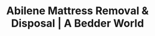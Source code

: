 ---
layout: location.njk
title: "Abilene Mattress Removal & Disposal | A Bedder World"
description: "Professional mattress removal in Abilene, Texas. West Texas's Military & Heritage Hub specialists serving Dyess Air Force Base families, university districts, and historic neighborhoods. Next-day service."
permalink: "/mattress-removal/texas/abilene/"
city: "Abilene"
state: "Texas"
stateAbbr: "TX"
stateSlug: "texas"
tier: 2
coordinates: 
  lat: 32.4487
  lng: -99.7331
pricing:
  startingPrice: 125
  single: 125
  queen: 155
  king: 180
  boxSpring: 30
zipCodes: ["79601", "79602", "79603", "79604", "79605", "79606", "79607", "79608"]
neighborhoods: [
  {
    "name": "Dyess Air Force Base",
    "zipCodes": ["79607"]
  },
  {
    "name": "Elmwood Historic District",
    "zipCodes": ["79605"]
  },
  {
    "name": "Downtown Historic District",
    "zipCodes": ["79601"]
  },
  {
    "name": "University Park Area",
    "zipCodes": ["79604"]
  },
  {
    "name": "Fairway Oaks",
    "zipCodes": ["79605"]
  },
  {
    "name": "South Ridge Estates",
    "zipCodes": ["79605"]
  },
  {
    "name": "Abilene Heights",
    "zipCodes": ["79602"]
  },
  {
    "name": "Sayles Boulevard Historic",
    "zipCodes": ["79602"]
  },
  {
    "name": "North College Historic",
    "zipCodes": ["79601"]
  },
  {
    "name": "Park Central",
    "zipCodes": ["79606"]
  },
  {
    "name": "College Corridor",
    "zipCodes": ["79604"]
  },
  {
    "name": "Far Southside",
    "zipCodes": ["79605"]
  },
  {
    "name": "Northwest Expansion",
    "zipCodes": ["79603"]
  },
  {
    "name": "Southwest Corridor",
    "zipCodes": ["79606"]
  },
  {
    "name": "Base Housing Communities",
    "zipCodes": ["79607"]
  }
]
nearbyCities: [
  {
    "name": "San Angelo",
    "slug": "san-angelo",
    "distance": 86,
    "isSuburb": false
  },
  {
    "name": "Midland",
    "slug": "midland", 
    "distance": 160,
    "isSuburb": false
  },
  {
    "name": "Lubbock",
    "slug": "lubbock",
    "distance": 170,
    "isSuburb": false
  }
]
reviews:
  count: 89
  featured:
    - author: "Tech Sergeant Mike R."
      rating: 5
      text: "Perfect timing for our PCS move to Dyess - they got our mattresses out the same week we needed base housing cleared. Crew understood military schedules and worked around our final inspection."
    - author: "Sarah B."
      rating: 5  
      text: "Our Victorian home in the historic district has super narrow stairs. Wasn't sure anyone could get our king-size out without damaging the original woodwork, but these pros made it look easy."
    - author: "Jake M."
      rating: 4
      text: "Gotta love the straightforward West Texas approach. Called, scheduled, done. No fuss, fair price, showed up when they said they would. Ranch house made it simple for them."
    - author: "Dr. Lisa K."
      rating: 5
      text: "Between semesters at the university and needed faculty housing cleaned out quick. They handled everything while I was teaching finals - came back to find it all taken care of."
    - author: "Carlos H."
      rating: 4
      text: "Son graduated from ACU and we had three different mattresses to deal with from his apartment. One pickup handled everything, even worked around his roommates' schedules."
    - author: "Betty F."
      rating: 5
      text: "Husband's been stationed at Dyess for two years and this was by far the easiest part of our upcoming move. Reliable service that gets military families."

pageContent:
  heroDescription: "Next-day mattress pickup throughout Abilene, Texas. Professional removal for military families, university districts, and historic neighborhoods. Over 1 million mattresses recycled nationwide - book online in 60 seconds."

  aboutService: "A Bedder World delivers reliable mattress removal throughout West Texas's Military & Heritage Hub with proven service for Abilene's unique blend of Air Force families, university communities, and frontier heritage neighborhoods. Military families trust our PCS-friendly scheduling that accommodates deployment timelines and base inspection requirements, while our expertise with Abilene's distinctive ranch-style architecture ensures careful handling from Fairway Oaks estates to historic Elmwood bungalows. With over 1 million mattresses recycled nationwide through our eco-friendly disposal network, we serve the entire Abilene community from Dyess Air Force Base personnel to Abilene Christian University students, downtown professionals to Sayles Boulevard historic homeowners. What sets us apart in this West Texas hub is understanding the rhythm of military life—sudden relocations, inspection deadlines, family housing transitions—combined with deep respect for Abilene's frontier heritage and the straightforward reliability that defines this region. While Abilene's municipal waste system creates scheduling challenges and disposal restrictions, our next-day availability cuts through the red tape with military precision, handling everything from single-story ranch home logistics to historic district preservation requirements."

  serviceAreasIntro: "Professional mattress pickup throughout Abilene's military communities, university districts, and heritage neighborhoods:"

  regulationsCompliance: "Abilene residents navigate the exclusive City of Abilene Solid Waste Services requiring advance scheduling for bulk items through (325) 676-6053, while Citizens Convenience Station on Sandy Street restricts drop-offs to pickup truck loads during limited Wednesday-Saturday hours and requires ID plus water bill verification. Military families face additional complexity coordinating base housing clearance with off-base disposal regulations, while university students encounter seasonal overload during move-out periods when municipal systems cannot handle the volume. These restrictions create particular challenges for the 5,157 Dyess AFB personnel managing PCS moves with strict timeline requirements, students needing flexible summer scheduling, and historic district homeowners requiring careful handling for Victorian-era and early 1900s architecture. Our professional service eliminates these bureaucratic barriers with next-day scheduling that bypasses municipal appointment delays, base-access coordination that understands military protocols, and specialized equipment that navigates narrow historic district streets while respecting Abilene's architectural heritage and frontier community values."

  environmentalImpact: "Our Abilene service diverts 85% of mattress materials from the Abilene Regional Landfill through certified West Texas recycling networks, supporting environmental stewardship that aligns with this military heritage community's conservation values and frontier resourcefulness traditions. After serving Dyess Air Force Base families, university students, historic district homeowners, and ranch-style neighborhoods throughout Abilene, we've recycled 7,800 mattresses (312,000 pounds) contributing to waste reduction initiatives that match the base's 80% recycling requirement and the city's environmental consciousness. This regional processing reduces transportation impacts while supporting West Texas's circular economy including steel reclamation for agricultural equipment, foam reprocessing for furniture manufacturing, and textile recovery serving the region's diverse economy from military operations to university research, maintaining the practical environmental values that helped establish Abilene as a responsible steward of the West Texas landscape."

  howItWorksScheduling: "Military-friendly and student-flexible scheduling designed for Abilene's unique community rhythms. We coordinate around deployment schedules, PCS timelines, university move-out periods, base inspection requirements, and the straightforward service expectations that define this West Texas heritage community."

  howItWorksService: "Our team specializes in Abilene's distinctive combination of military precision and West Texas hospitality. We navigate base access protocols efficiently, handle historic home preservation requirements respectfully, coordinate around university schedules seamlessly, manage ranch-style home logistics professionally, and deliver the reliable service quality that honors both military standards and frontier heritage values."

  howItWorksDisposal: "Licensed transport to certified West Texas recycling facilities where materials support regional conservation programs and the high environmental standards maintained at Dyess Air Force Base. Steel springs and foam components contribute to the regional circular economy while supporting Abilene's role as West Texas's Military & Heritage Hub, maintaining the resourceful environmental practices that helped this community become a model for responsible frontier stewardship and military excellence."

  sidebarStats:
    mattressesRemoved: "7800"


faqs:
  - question: "How quickly can you remove my mattress in Abilene?"
    answer: "We provide next-day pickup throughout Abilene including Dyess Air Force Base area, Elmwood Historic District, University Park, Fairway Oaks, Downtown Historic District, and all neighborhoods from military housing to frontier heritage homes. Online booking accommodates PCS schedules and student move-out timelines."
    
  - question: "Do you work with Dyess Air Force Base and military families?"
    answer: "Absolutely. We understand military life—PCS moves, deployment schedules, base housing inspections, and the unique needs of Air Force families. We coordinate with base protocols and provide flexible scheduling that works around military timelines and requirements."
    
  - question: "Can you handle historic homes in Abilene's heritage districts?"
    answer: "Yes, we have extensive experience with Abilene's historic architecture from Victorian homes to early 1900s bungalows. We use specialized equipment and techniques to navigate narrow staircases and preserve original woodwork in areas like Elmwood and Sayles Boulevard Historic District."
    
  - question: "What's included in your Abilene mattress removal service?"
    answer: "Complete service includes pickup from ranch-style homes, historic properties, military housing, university areas, and gated communities. We handle base access coordination, historic preservation requirements, student scheduling needs, and eco-friendly recycling through West Texas facilities."
    
  - question: "Do you serve university students during move-out periods?"
    answer: "Definitely. We work with all three universities—Abilene Christian, Hardin-Simmons, and McMurry. Our flexible scheduling handles the busy May and August periods when students need quick turnaround for apartment and dorm transitions."
    
  - question: "How do you handle ranch-style homes that are common in Abilene?"
    answer: "Ranch-style homes make up 70% of Abilene housing, and we're experts with these single-story layouts. The wide doorways and straightforward access in most ranch homes actually make mattress removal faster and easier than multi-story properties."
    
  - question: "Can you coordinate with Abilene's city waste system?"
    answer: "Yes, we work independently of the City of Abilene Solid Waste Services schedule. No need to call (325) 676-6053 for bulk pickup appointments or navigate the Citizens Convenience Station restrictions. We handle everything with our own licensed disposal process."
    
  - question: "What happens to mattresses after pickup in Abilene?"
    answer: "Mattresses go to certified West Texas recycling facilities where 85% of materials including steel springs, foam, and fabric are separated for reuse. This supports the environmental standards maintained at Dyess Air Force Base and aligns with Abilene's conservation values, frontier resourcefulness, and the responsible stewardship that helped this military heritage community become a model for sustainable practices in West Texas."
---